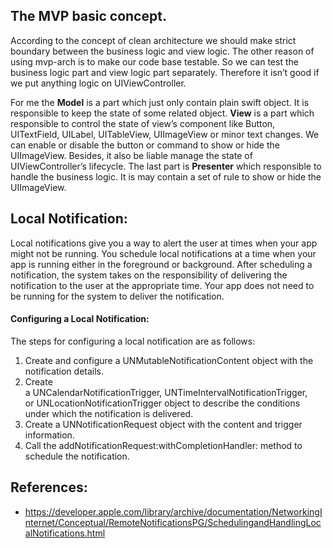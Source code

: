 ## The MVP basic concept.

According to the concept of clean architecture we should make strict boundary between the business logic and view logic. The other reason of using mvp-arch is to make our code base testable. So we can test the business logic part and view logic part separately. Therefore it isn’t good if we put anything logic on UIViewController.

For me the **Model** is a part which just only contain plain swift object. It is responsible to keep the state of some related object. **View** is a part which responsible to control the state of view’s component like Button, UITextField, UILabel, UITableView, UIImageView or minor text changes. We can enable or disable the button or command to show or hide the UIImageView. Besides, it also be liable manage the state of UIViewController’s lifecycle. The last part is **Presenter** which responsible to handle the business logic. It is may contain a set of rule to show or hide the UIImageView. 

## Local Notification:

Local notifications give you a way to alert the user at times when your app might not be running. You schedule local notifications at a time when your app is running either in the foreground or background. After scheduling a notification, the system takes on the responsibility of delivering the notification to the user at the appropriate time. Your app does not need to be running for the system to deliver the notification.

#### Configuring a Local Notification:
The steps for configuring a local notification are as follows:
1. Create and configure a UNMutableNotificationContent object with the notification details.
2. Create a UNCalendarNotificationTrigger, UNTimeIntervalNotificationTrigger, or UNLocationNotificationTrigger object to describe the conditions under which the notification is delivered.
3. Create a UNNotificationRequest object with the content and trigger information.
4. Call the addNotificationRequest:withCompletionHandler: method to schedule the notification.

## References:
* https://developer.apple.com/library/archive/documentation/NetworkingInternet/Conceptual/RemoteNotificationsPG/SchedulingandHandlingLocalNotifications.html



